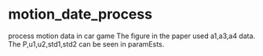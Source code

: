 # motion_date_process
process motion data in car game
The figure in the paper used a1,a3,a4 data.
The P,u1,u2,std1,std2 can be seen in paramEsts.